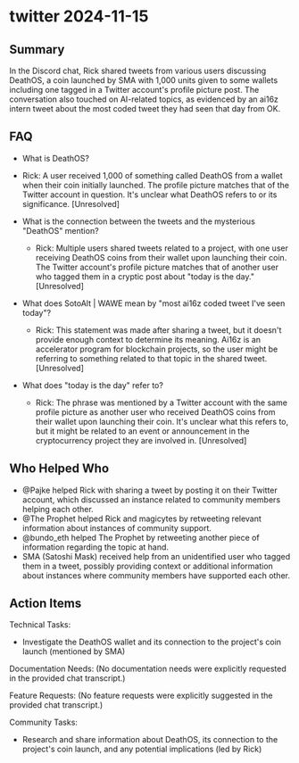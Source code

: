 # twitter 2024-11-15

## Summary
 In the Discord chat, Rick shared tweets from various users discussing DeathOS, a coin launched by SMA with 1,000 units given to some wallets including one tagged in a Twitter account's profile picture post. The conversation also touched on AI-related topics, as evidenced by an ai16z intern tweet about the most coded tweet they had seen that day from OK.

## FAQ
 - What is DeathOS?
  - Rick: A user received 1,000 of something called DeathOS from a wallet when their coin initially launched. The profile picture matches that of the Twitter account in question. It's unclear what DeathOS refers to or its significance. [Unresolved]

- What is the connection between the tweets and the mysterious "DeathOS" mention?
  - Rick: Multiple users shared tweets related to a project, with one user receiving DeathOS coins from their wallet upon launching their coin. The Twitter account's profile picture matches that of another user who tagged them in a cryptic post about "today is the day." [Unresolved]

- What does SotoAlt | WAWE mean by "most ai16z coded tweet I've seen today"?
  - Rick: This statement was made after sharing a tweet, but it doesn't provide enough context to determine its meaning. Ai16z is an accelerator program for blockchain projects, so the user might be referring to something related to that topic in the shared tweet. [Unresolved]

- What does "today is the day" refer to?
  - Rick: The phrase was mentioned by a Twitter account with the same profile picture as another user who received DeathOS coins from their wallet upon launching their coin. It's unclear what this refers to, but it might be related to an event or announcement in the cryptocurrency project they are involved in. [Unresolved]

## Who Helped Who
 - @Pajke helped Rick with sharing a tweet by posting it on their Twitter account, which discussed an instance related to community members helping each other.
- @The Prophet helped Rick and magicytes by retweeting relevant information about instances of community support.
- @bundo_eth helped The Prophet by retweeting another piece of information regarding the topic at hand.
- SMA (Satoshi Mask) received help from an unidentified user who tagged them in a tweet, possibly providing context or additional information about instances where community members have supported each other.

## Action Items
 Technical Tasks:
- Investigate the DeathOS wallet and its connection to the project's coin launch (mentioned by SMA)

Documentation Needs:
(No documentation needs were explicitly requested in the provided chat transcript.)

Feature Requests:
(No feature requests were explicitly suggested in the provided chat transcript.)

Community Tasks:
- Research and share information about DeathOS, its connection to the project's coin launch, and any potential implications (led by Rick)

